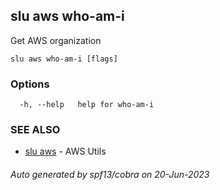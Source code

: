 ## slu aws who-am-i

Get AWS organization

```
slu aws who-am-i [flags]
```

### Options

```
  -h, --help   help for who-am-i
```

### SEE ALSO

* [slu aws](slu_aws.md)	 - AWS Utils

###### Auto generated by spf13/cobra on 20-Jun-2023
